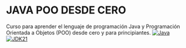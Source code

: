 # JAVA POO DESDE CERO
Curso para aprender el lenguaje de programación Java y Programación Orientada a Objetos (POO) desde cero y para principiantes.
[![Java](https://img.shields.io/badge/Java-ED8B00?style=for-the-badge&logo=java&logoColor=white)](https://www.oracle.com/java/)
[![JDK21](https://img.shields.io/badge/JDK-21+-orange?style=for-the-badge)](https://www.oracle.com/java/technologies/downloads/#java21)



